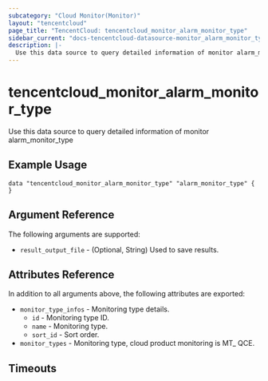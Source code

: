 ```yaml
---
subcategory: "Cloud Monitor(Monitor)"
layout: "tencentcloud"
page_title: "TencentCloud: tencentcloud_monitor_alarm_monitor_type"
sidebar_current: "docs-tencentcloud-datasource-monitor_alarm_monitor_type"
description: |-
  Use this data source to query detailed information of monitor alarm_monitor_type
---
```


# tencentcloud_monitor_alarm_monitor_type

Use this data source to query detailed information of monitor alarm_monitor_type

## Example Usage

```hcl
data "tencentcloud_monitor_alarm_monitor_type" "alarm_monitor_type" {
}
```

## Argument Reference

The following arguments are supported:

* `result_output_file` - (Optional, String) Used to save results.

## Attributes Reference

In addition to all arguments above, the following attributes are exported:

* `monitor_type_infos` - Monitoring type details.
  * `id` - Monitoring type ID.
  * `name` - Monitoring type.
  * `sort_id` - Sort order.
* `monitor_types` - Monitoring type, cloud product monitoring is MT_ QCE.


## Timeouts

<no value>


